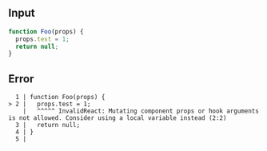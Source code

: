
## Input

```javascript
function Foo(props) {
  props.test = 1;
  return null;
}

```


## Error

```
  1 | function Foo(props) {
> 2 |   props.test = 1;
    |   ^^^^^ InvalidReact: Mutating component props or hook arguments is not allowed. Consider using a local variable instead (2:2)
  3 |   return null;
  4 | }
  5 |
```
          
      